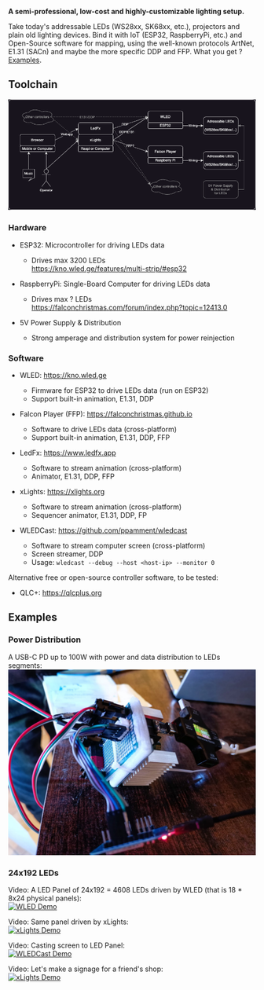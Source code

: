 **A semi-professional, low-cost and highly-customizable lighting setup.**

Take today's addressable LEDs (WS28xx, SK68xx, etc.), projectors and plain old lighting devices. Bind it with IoT (ESP32, RaspberryPi, etc.) and Open-Source software for mapping, using the well-known protocols ArtNet, E1.31 (SACn) and maybe the more specific DDP and FFP. What you get ? [Examples](#examples).


Toolchain
-

![Components architecture](img/components-architecture.drawio.png)

### Hardware
- ESP32: Microcontroller for driving LEDs data
  - Drives max 3200 LEDs
    <br>https://kno.wled.ge/features/multi-strip/#esp32

- RaspberryPi: Single-Board Computer for driving LEDs data
  - Drives max ? LEDs
    <br>https://falconchristmas.com/forum/index.php?topic=12413.0

- 5V Power Supply & Distribution
  - Strong amperage and distribution system for power reinjection

### Software
- WLED: https://kno.wled.ge
  - Firmware for ESP32 to drive LEDs data (run on ESP32)
  - Support built-in animation, E1.31, DDP

- Falcon Player (FFP): https://falconchristmas.github.io
  - Software to drive LEDs data (cross-platform)
  - Support built-in animation, E1.31, DDP, FFP

- LedFx: https://www.ledfx.app
  - Software to stream animation (cross-platform)
  - Animator, E1.31, DDP, FFP

- xLights: https://xlights.org
  - Software to stream animation (cross-platform)
  - Sequencer animator, E1.31, DDP, FP

- WLEDCast: https://github.com/ppamment/wledcast
  - Software to stream computer screen (cross-platform)
  - Screen streamer, DDP
  - Usage: `wledcast --debug --host <host-ip> --monitor 0`

Alternative free or open-source controller software, to be tested:
- QLC+: https://qlcplus.org


Examples
-

### Power Distribution
A USB-C PD up to 100W with power and data distribution to LEDs segments:
<br>![Power Distribution](img/example-power-distribution.jpeg)

### 24x192 LEDs
Video: A LED Panel of 24x192 = 4608 LEDs driven by WLED (that is 18 * 8x24 physical panels):
<br>[![WLED Demo](https://img.youtube.com/vi/CbmYwk0Sb8o/0.jpg)](https://www.youtube.com/shorts/CbmYwk0Sb8o)

Video: Same panel driven by xLights:
<br>[![xLights Demo](https://img.youtube.com/vi/LLFjKudthHw/0.jpg)](https://www.youtube.com/shorts/LLFjKudthHw)

Video: Casting screen to LED Panel:
<br>[![WLEDCast Demo](https://img.youtube.com/vi/VupD74rLppo/0.jpg)](https://www.youtube.com/shorts/VupD74rLppo)

Video: Let's make a signage for a friend's shop:
<br>[![xLights Demo](https://img.youtube.com/vi/3iChhYR4tGo/0.jpg)](https://www.youtube.com/shorts/3iChhYR4tGo)
